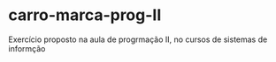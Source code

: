 # carro-marca-prog-II

Exercício proposto na aula de progrmação II, no cursos de sistemas de informção

